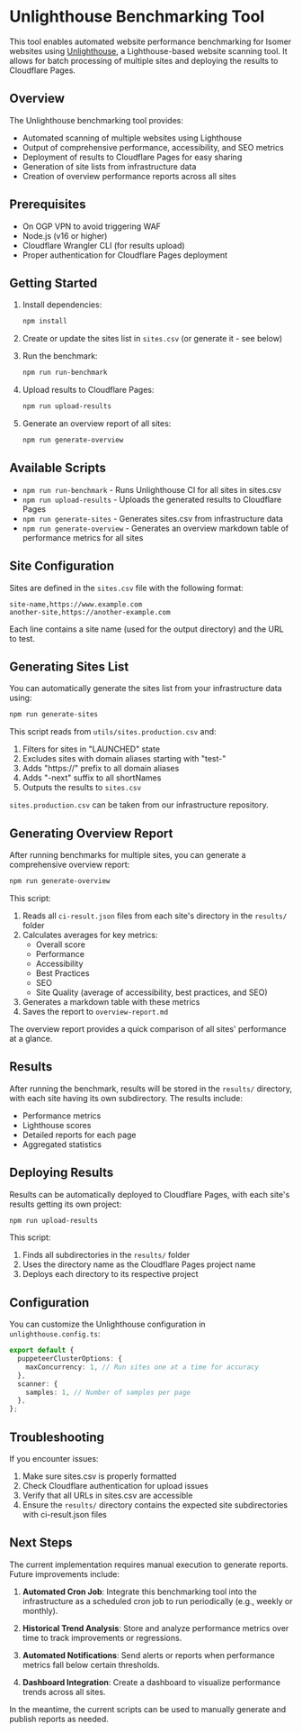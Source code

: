 # Unlighthouse Benchmarking Tool

This tool enables automated website performance benchmarking for Isomer websites using [Unlighthouse](https://unlighthouse.dev/), a Lighthouse-based website scanning tool. It allows for batch processing of multiple sites and deploying the results to Cloudflare Pages.

## Overview

The Unlighthouse benchmarking tool provides:

- Automated scanning of multiple websites using Lighthouse
- Output of comprehensive performance, accessibility, and SEO metrics
- Deployment of results to Cloudflare Pages for easy sharing
- Generation of site lists from infrastructure data
- Creation of overview performance reports across all sites

## Prerequisites

- On OGP VPN to avoid triggering WAF
- Node.js (v16 or higher)
- Cloudflare Wrangler CLI (for results upload)
- Proper authentication for Cloudflare Pages deployment

## Getting Started

1. Install dependencies:

   ```bash
   npm install
   ```

2. Create or update the sites list in `sites.csv` (or generate it - see below)

3. Run the benchmark:

   ```bash
   npm run run-benchmark
   ```

4. Upload results to Cloudflare Pages:

   ```bash
   npm run upload-results
   ```

5. Generate an overview report of all sites:
   ```bash
   npm run generate-overview
   ```

## Available Scripts

- `npm run run-benchmark` - Runs Unlighthouse CI for all sites in sites.csv
- `npm run upload-results` - Uploads the generated results to Cloudflare Pages
- `npm run generate-sites` - Generates sites.csv from infrastructure data
- `npm run generate-overview` - Generates an overview markdown table of performance metrics for all sites

## Site Configuration

Sites are defined in the `sites.csv` file with the following format:

```
site-name,https://www.example.com
another-site,https://another-example.com
```

Each line contains a site name (used for the output directory) and the URL to test.

## Generating Sites List

You can automatically generate the sites list from your infrastructure data using:

```bash
npm run generate-sites
```

This script reads from `utils/sites.production.csv` and:

1. Filters for sites in "LAUNCHED" state
2. Excludes sites with domain aliases starting with "test-"
3. Adds "https://" prefix to all domain aliases
4. Adds "-next" suffix to all shortNames
5. Outputs the results to `sites.csv`

`sites.production.csv` can be taken from our infrastructure repository.

## Generating Overview Report

After running benchmarks for multiple sites, you can generate a comprehensive overview report:

```bash
npm run generate-overview
```

This script:

1. Reads all `ci-result.json` files from each site's directory in the `results/` folder
2. Calculates averages for key metrics:
   - Overall score
   - Performance
   - Accessibility
   - Best Practices
   - SEO
   - Site Quality (average of accessibility, best practices, and SEO)
3. Generates a markdown table with these metrics
4. Saves the report to `overview-report.md`

The overview report provides a quick comparison of all sites' performance at a glance.

## Results

After running the benchmark, results will be stored in the `results/` directory, with each site having its own subdirectory. The results include:

- Performance metrics
- Lighthouse scores
- Detailed reports for each page
- Aggregated statistics

## Deploying Results

Results can be automatically deployed to Cloudflare Pages, with each site's results getting its own project:

```bash
npm run upload-results
```

This script:

1. Finds all subdirectories in the `results/` folder
2. Uses the directory name as the Cloudflare Pages project name
3. Deploys each directory to its respective project

## Configuration

You can customize the Unlighthouse configuration in `unlighthouse.config.ts`:

```typescript
export default {
  puppeteerClusterOptions: {
    maxConcurrency: 1, // Run sites one at a time for accuracy
  },
  scanner: {
    samples: 1, // Number of samples per page
  },
};
```

## Troubleshooting

If you encounter issues:

1. Make sure sites.csv is properly formatted
2. Check Cloudflare authentication for upload issues
3. Verify that all URLs in sites.csv are accessible
4. Ensure the `results/` directory contains the expected site subdirectories with ci-result.json files

## Next Steps

The current implementation requires manual execution to generate reports. Future improvements include:

1. **Automated Cron Job**: Integrate this benchmarking tool into the infrastructure as a scheduled cron job to run periodically (e.g., weekly or monthly).

2. **Historical Trend Analysis**: Store and analyze performance metrics over time to track improvements or regressions.

3. **Automated Notifications**: Send alerts or reports when performance metrics fall below certain thresholds.

4. **Dashboard Integration**: Create a dashboard to visualize performance trends across all sites.

In the meantime, the current scripts can be used to manually generate and publish reports as needed.

